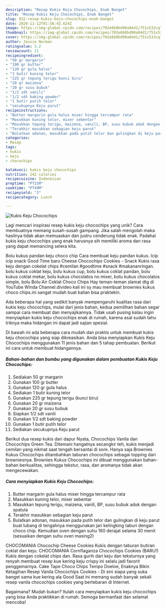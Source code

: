 ```yaml
---
description: "Resep Kukis Keju Chocochips, Enak Banget"
title: "Resep Kukis Keju Chocochips, Enak Banget"
slug: 932-resep-kukis-keju-chocochips-enak-banget
date: 2020-11-12T01:58:43.624Z
image: https://img-global.cpcdn.com/recipes/702e6b0bd90a04d1/751x532cq70/kukis-keju-chocochips-foto-resep-utama.jpg
thumbnail: https://img-global.cpcdn.com/recipes/702e6b0bd90a04d1/751x532cq70/kukis-keju-chocochips-foto-resep-utama.jpg
cover: https://img-global.cpcdn.com/recipes/702e6b0bd90a04d1/751x532cq70/kukis-keju-chocochips-foto-resep-utama.jpg
author: Jessie Norman
ratingvalue: 3.2
reviewcount: 11
recipeingredient:
- "50 gr margarin"
- "100 gr butter"
- "120 gr gula halus"
- "1 butir kuning telor"
- "225 gr tepung terigu kunci biru"
- "20 gr maizena"
- "20 gr susu bubuk"
- "1/2 sdt vanili"
- "1/2 sdt baking powder"
- "1 butir putih telor"
- "secukupnya Keju parut"
recipeinstructions:
- "Butter margarin gula halus mixer hingga tercampur rata"
- "Masukkan kuning telor, mixer sebentar"
- "Masukkan tepung terigu, maizena, vanili, BP, susu bubuk aduk dengan spatula"
- "Terakhir masukkan sebagian keju parut"
- "Bulatkan adonan, masukkan pada putih telor dan gulingkan di keju parut buat lubang di tengahnya menggunakan jari kelingking taburi dengan choco chip. Kemudian oven dengan suhu 160 derajat selama 30 menit (sesuaikan dengan suhu oven masing2)"
categories:
- Resep
tags:
- kukis
- keju
- chocochips

katakunci: kukis keju chocochips 
nutrition: 242 calories
recipecuisine: Indonesian
preptime: "PT15M"
cooktime: "PT49M"
recipeyield: "3"
recipecategory: Lunch

---
```



![Kukis Keju Chocochips](https://img-global.cpcdn.com/recipes/702e6b0bd90a04d1/751x532cq70/kukis-keju-chocochips-foto-resep-utama.jpg)

Lagi mencari inspirasi resep kukis keju chocochips yang unik? Cara membuatnya memang susah-susah gampang. Jika salah mengolah maka hasilnya tidak akan memuaskan dan justru cenderung tidak enak. Padahal kukis keju chocochips yang enak harusnya sih memiliki aroma dan rasa yang dapat memancing selera kita.

Bolu kukus pandan keju choco chip Cara membuat keju pandan kukus. Icip icip snack Good Time baru Cheese Chocochips Cookies - Snack Kukis rasa keju dengan cokelat chips #cemilan #goodtime #snack #makananringan. bolu kukus coklat keju, bolu kukus cup, bolu kukus coklat pandan, bolu kukus coklat mekar, bolu kukus chocolatos no mixer, bolu kukus chocolatos simple, bolu Bolu Air Coklat Choco Chips Hay teman-teman slamat dtg di YouTube Winda Channel.divideo kali ini sy mau membuat brownies kukus choco chips.ini sangat mudah buat kalian bisa praktekin.

Ada beberapa hal yang sedikit banyak mempengaruhi kualitas rasa dari kukis keju chocochips, mulai dari jenis bahan, kedua pemilihan bahan segar sampai cara membuat dan menyajikannya. Tidak usah pusing kalau ingin menyiapkan kukis keju chocochips enak di rumah, karena asal sudah tahu triknya maka hidangan ini dapat jadi sajian spesial.


Di bawah ini ada beberapa cara mudah dan praktis untuk membuat kukis keju chocochips yang siap dikreasikan. Anda bisa menyiapkan Kukis Keju Chocochips menggunakan 11 jenis bahan dan 5 tahap pembuatan. Berikut ini cara untuk membuat hidangannya.

<!--inarticleads1-->

##### Bahan-bahan dan bumbu yang digunakan dalam pembuatan Kukis Keju Chocochips:

1. Sediakan 50 gr margarin
1. Gunakan 100 gr butter
1. Gunakan 120 gr gula halus
1. Sediakan 1 butir kuning telor
1. Gunakan 225 gr tepung terigu (kunci biru)
1. Gunakan 20 gr maizena
1. Gunakan 20 gr susu bubuk
1. Siapkan 1/2 sdt vanili
1. Gunakan 1/2 sdt baking powder
1. Gunakan 1 butir putih telor
1. Sediakan secukupnya Keju parut


Berikut dua resep kukis dari dapur Nyata, Chocochips Vanila dan Chocochips Green Tea. Ditemani hangatnya secangkir teh, kukis menjadi cemilan yang nikmat saat tengah bersantai di sore. Hanya saja Brownies Kukus Chocochips ditambahkan taburan chocochips sebagai topping dari browniesnya. Brownies Kukus Chocochips ini dibuat menggunakan bahan-bahan berkualitas, sehingga tekstur, rasa, dan aromanya tidak akan mengecewakan. 

<!--inarticleads2-->

##### Cara menyiapkan Kukis Keju Chocochips:

1. Butter margarin gula halus mixer hingga tercampur rata
1. Masukkan kuning telor, mixer sebentar
1. Masukkan tepung terigu, maizena, vanili, BP, susu bubuk aduk dengan spatula
1. Terakhir masukkan sebagian keju parut
1. Bulatkan adonan, masukkan pada putih telor dan gulingkan di keju parut buat lubang di tengahnya menggunakan jari kelingking taburi dengan choco chip. Kemudian oven dengan suhu 160 derajat selama 30 menit (sesuaikan dengan suhu oven masing2)


CHOCOMANIA Chocochip Cheese Cookies Kukis dengan taburan butiran coklat dan keju. CHOCOMANIA Cornflaganza Chocochips Cookies (BARU!) Kukis dengan cokelat chips dan. Rasa gurih dari keju dan teksturnya yang renyah membuat resep kue kering keju crispy ini selalu jadi favorit penggemarnya. Cake Tape Choco Chips Tempo Doeloe, Enaknya Bikin Ketagihan Resep Vanila Chocochips Cookies - Di sini siapa yang suka banget sama kue kering ala Good Saat ini memang sudah banyak sekali resep vanila chocochips cookies yang bertebaran di Internet. 

Bagaimana? Mudah bukan? Itulah cara menyiapkan kukis keju chocochips yang bisa Anda praktikkan di rumah. Semoga bermanfaat dan selamat mencoba!
